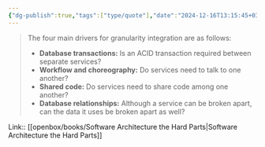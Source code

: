 ```yaml
---
{"dg-publish":true,"tags":["type/quote"],"date":"2024-12-16T13:15:45+03:00","title":"integration factors","modified_at":"2025-04-24T15:21:04+03:00","aliases":"integration factors","permalink":"/mine/quotes/202412161315/","dgPassFrontmatter":true}
---
```



> The four main drivers for granularity integration are as follows: 
> - **Database transactions:** Is an ACID transaction required between separate services? 
> - **Workflow and choreography:** Do services need to talk to one another? 
> - **Shared code:** Do services need to share code among one another? 
> - **Database relationships:** Although a service can be broken apart, can the data it uses be broken apart as well?

Link:: [[openbox/books/Software Architecture the Hard Parts|Software Architecture the Hard Parts]]
